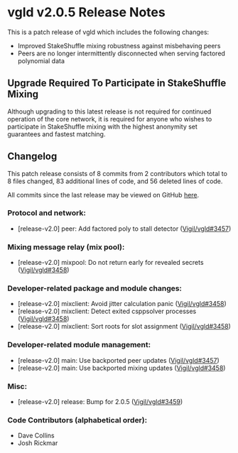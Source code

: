 # vgld v2.0.5 Release Notes

This is a patch release of vgld which includes the following changes:

- Improved StakeShuffle mixing robustness against misbehaving peers
- Peers are no longer intermittently disconnected when serving factored
  polynomial data

## Upgrade Required To Participate in StakeShuffle Mixing

Although upgrading to this latest release is not required for continued
operation of the core network, it is required for anyone who wishes to
participate in StakeShuffle mixing with the highest anonymity set guarantees and
fastest matching.

## Changelog

This patch release consists of 8 commits from 2 contributors which total to 8
files changed, 83 additional lines of code, and 56 deleted lines of code.

All commits since the last release may be viewed on GitHub
[here](https://github.com/vigilnetwork/vgl/compare/release-v2.0.4...release-v2.0.5).

### Protocol and network:

- [release-v2.0] peer: Add factored poly to stall detector ([Vigil/vgld#3457](https://github.com/vigilnetwork/vgl/pull/3457))

### Mixing message relay (mix pool):

- [release-v2.0] mixpool: Do not return early for revealed secrets ([Vigil/vgld#3458](https://github.com/vigilnetwork/vgl/pull/3458))

### Developer-related package and module changes:

- [release-v2.0] mixclient: Avoid jitter calculation panic ([Vigil/vgld#3458](https://github.com/vigilnetwork/vgl/pull/3458))
- [release-v2.0] mixclient: Detect exited csppsolver processes ([Vigil/vgld#3458](https://github.com/vigilnetwork/vgl/pull/3458))
- [release-v2.0] mixclient: Sort roots for slot assignment ([Vigil/vgld#3458](https://github.com/vigilnetwork/vgl/pull/3458))

### Developer-related module management:

- [release-v2.0] main: Use backported peer updates ([Vigil/vgld#3457](https://github.com/vigilnetwork/vgl/pull/3457))
- [release-v2.0] main: Use backported mixing updates ([Vigil/vgld#3458](https://github.com/vigilnetwork/vgl/pull/3458))

### Misc:

- [release-v2.0] release: Bump for 2.0.5 ([Vigil/vgld#3459](https://github.com/vigilnetwork/vgl/pull/3459))

### Code Contributors (alphabetical order):

- Dave Collins
- Josh Rickmar
